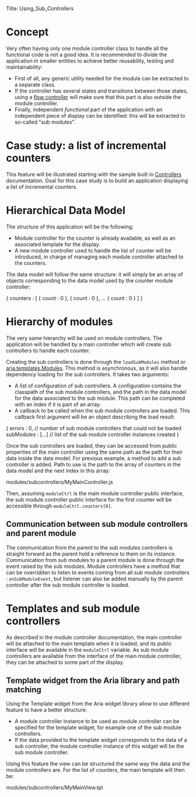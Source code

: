 Title: Using_Sub_Controllers


# Concept

Very often having only one module controller class to handle all the functional code is not a good idea. It is recommended to divide the application in smaller entities to achieve better reusability, testing and maintainability:

* First of all, any generic utility needed for the module can be extracted to a separate class.
* If the controller has several states and transitions between those states, using a [flow controller](Flow_Controllers) will make sure that this part is also outside the module controller.
* Finally, independent *functional* part of the application with an independent piece of display can be identified: this will be extracted to so-called "sub modules".

# Case study: a list of incremental counters

This feature will be illustrated starting with the sample built in [Controllers](Controllers) documentation. Goal for this case study is to build an application displaying a list of incremental counters.

# Hierarchical Data Model

The structure of this application will be the following:
* Module controller for the counter is already available, as well as an associated template for the display.
* A new module controller used to handle the list of counter will be introduced, in charge of managing each module controller attached to the counters.

The data model will follow the same structure: it will simply be an array of objects corresponding to the data model used by the counter module controller:

<syntaxhighlight lang="JavaScript">
{
    counters : [
        {
            count : 0
        }, 
        {
            count : 0
        }, 
       ...
        {
            count : 0
        }
    ]
}
</syntaxhighlight>

# Hierarchy of modules

The very same hierarchy will be used on module controllers. The application will be handled by a main controller which will create sub controllers to handle each counter.

Creating the sub controllers is done through the <code>loadSubModules</code> method or [aria.templates.Modules](http://ariatemplates.com/aria/guide/apps/apidocs/#aria.templates.Modules). This method is asynchronous, as it will also handle dependency loading for the sub controllers. It takes two arguments:
* A list of configuration of sub controllers. A configuration contains the classpath of the sub module controllers, and the path in the data model for the data associated to the sub module. This path can be completed with an index if it is part of an array. 
* A callback to be called when the sub module controllers are loaded. This callback first argument will be an object describing the load result:

<syntaxhighlight lang="Javascript">
{
   errors : 0, // number of sub module controllers that could not be loaded
   subModules : [...] // list of the sub module controller instances created
}
</syntaxhighlight>

Once the sub controllers are loaded, they can be accessed from public properties of the main controller using the same path as the path for their data inside the data model. For previous example, a method to add a sub controller is added. Path to use is the path to the array of counters in the data model and the next index in this array:

<srcinclude tag="add" lang="Javascript" outdent="true">modules/subcontrollers/MyMainController.js</srcinclude>

Then, assuming <code>moduleCtrl</code> is the main module controller public interface, the sub module controller public interface for the first counter will be accessible through <code>moduleCtrl.counters[0]</code>.

## Communication between sub module controllers and parent module

The communication from the parent to the sub modules controllers is straight forward as the parent hold a reference to them on its instance. Communication from sub modules to a parent module is done through the event raised by the sub modules. Module controllers have a method that can be overridden to listen to events coming from all sub module controllers : <code>onSubModuleEvent</code>, but listener can also be added manually by the parent controller after the sub module controller is loaded.

# Templates and sub module controllers

As described in the module controller documentation, the main controller will be attached to the main template when it is loaded, and its public interface will be available in the <code>moduleCtrl</code> variable. As sub module controllers are available from the interface of the main module controller, they can be attached to some part of the display.

## Template widget from the Aria library and path matching

Using the Template widget from the Aria widget library allow to use different feature to have a better structure:
* A module controller instance to be used as module controller can be specified for the template widget, for example one of the sub module controllers.
* If the data provided to the template widget corresponds to the data of a sub controller, the module controller instance of this widget will be the sub module controller.

Using this feature the view can be structured the same way the data and the module controllers are. For the list of counters, the main template will then be:


<srcinclude lang="AT" outdent="true">modules/subcontrollers/MyMainView.tpl</srcinclude>